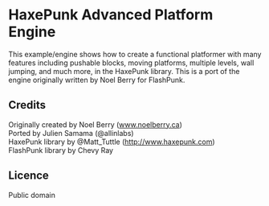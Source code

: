 # HaxePunk Advanced Platform Engine

This example/engine shows how to create a functional platformer with many features including pushable blocks, moving platforms, multiple levels, wall jumping, and much more, in the HaxePunk library. This is a port of the engine originally written by Noel Berry for FlashPunk.

## Credits

Originally created by Noel Berry (www.noelberry.ca)  
Ported by Julien Samama (@allinlabs)  
HaxePunk library by @Matt_Tuttle (http://www.haxepunk.com)  
FlashPunk library by Chevy Ray  

## Licence

Public domain